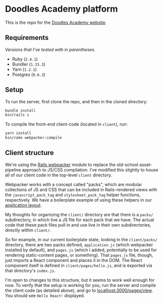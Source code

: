 # Doodles Academy platform

This is the repo for the [Doodles Academy website](http://www.doodles-academy.org).

## Requirements
_Versions that I've tested with in parentheses._
- Ruby (`2.4.1`)
- Bundler (`1.15.3`)
- Yarn (`1.2.1`)
- Postgres (`9.6.3`)

## Setup
To run the server, first clone the repo, and then in the cloned directory:
```bash
bundle install
bin/rails s
```
To compile the front-end client-code (located in `client`), run:
```bash
yarn install
bin/rake webpacker:compile
```

## Client structure
We're using the [Rails webpacker](https://github.com/rails/webpacker) module to replace the old-school asset-pipeline approach to JS/CSS compilation. I've modified this slightly to house all of our client code in the top-level `client` directory.

Webpacker works with a concept called "packs", which are modular collections of JS and CSS that can be included in Rails-rendered views with the `javascript_pack_tag` and `stylesheet_pack_tag` helper functions, respectively. We have a boilerplate example of using these helpers in our [application layout](https://github.com/doodlesacademy/doodles_academy/blob/development/app/views/layouts/application.html.erb#L7-L8).

My thoughts for organizing the `client/` directory are that there is a `packs/` subdirectory, in which live a JS file for each pack that we have. The actual code that these pack files pull in and use live in their own subdirectories, directly within `client/`.

So for example, in our current boilerplate state, looking in the `client/packs/` directory, there are two packs defined, `application.js` (which webpacker installed by default), and `pages.js` (which I added, potentially to be used for rendering static-content pages, or something). That `pages.js` file, though, just imports a React component and places it in the DOM. The React component itself is defined in `client/pages/hello.js`, and is exported via that directory's `index.js`.

I'm open to changes to this structure, but it seems to work well enough for now. To verify that the setup is working for you, run the server and compile the client code (as detailed above), and go to [localhost:3000/pages/view](http://localhost:3000/pages/view). You should see `Hello React!` displayed.
